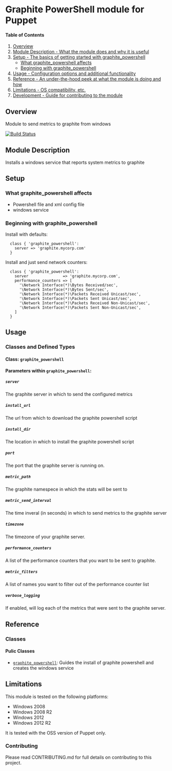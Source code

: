 # Graphite PowerShell module for Puppet

#### Table of Contents

1. [Overview](#overview)
2. [Module Description - What the module does and why it is useful](#module-description)
3. [Setup - The basics of getting started with graphite_powershell](#setup)
    * [What graphite_powershell affects](#what-graphite_powershell-affects)
    * [Beginning with graphite_powershell](#beginning-with-graphite_powershell)
4. [Usage - Configuration options and additional functionality](#usage)
5. [Reference - An under-the-hood peek at what the module is doing and how](#reference)
5. [Limitations - OS compatibility, etc.](#limitations)
6. [Development - Guide for contributing to the module](#development)

## Overview

Module to send metrics to graphite from windows

[![Build Status](https://travis-ci.org/opentable/puppet-graphite_powershell.png?branch=master)](https://travis-ci.org/opentable/puppet-graphite_powershell)

## Module Description

Installs a windows service that reports system metrics to graphite

## Setup

### What graphite_powershell affects

* Powershell file and xml config file
* windows service

### Beginning with graphite_powershell

Install with defaults:

```puppet
  class { 'graphite_powershell':
    server => 'graphite.mycorp.com'
  }
```

Install and just send network counters:

```puppet
  class { 'graphite_powershell':
    server               => 'graphite.mycorp.com',
    performance_counters => [
      '\Network Interface(*)\Bytes Received/sec',
      '\Network Interface(*)\Bytes Sent/sec',
      '\Network Interface(*)\Packets Received Unicast/sec',
      '\Network Interface(*)\Packets Sent Unicast/sec',
      '\Network Interface(*)\Packets Received Non-Unicast/sec',
      '\Network Interface(*)\Packets Sent Non-Unicast/sec',
    ]
  }
```

## Usage

### Classes and Defined Types

#### Class: `graphite_powershell`

**Parameters within `graphite_powershell`:**

##### `server`

The graphite server in which to send the configured metrics

##### `install_url`

The url from which to download the graphite powershell script

##### `install_dir`

The location in which to install the graphite powershell script

##### `port`

The port that the graphite server is running on.

##### `metric_path`

The graphite namespece in which the stats will be sent to

##### `metric_send_interval`

The time inveral (in seconds) in which to send metrics to the graphite server

##### `timezone`

The timezone of your graphite server.

##### `performance_counters`

A list of the performance counters that you want to be sent to graphite.

##### `metric_filters`

A list of names you want to filter out of the performance counter list

##### `verbose_logging`

If enabled, will log each of the metrics that were sent to the graphite server.

## Reference

### Classes

#### Pulic Classes

* [`graphite_powershell`](#class-graphite_powershell):
  Guides the install of graphite powershell and creates the windows service

## Limitations

This module is tested on the following platforms:

* Windows 2008
* Windows 2008 R2
* Windows 2012
* Windows 2012 R2

It is tested with the OSS version of Puppet only.

### Contributing

Please read CONTRIBUTING.md for full details on contributing to this project.
